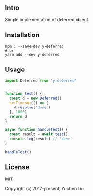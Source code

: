 ## Intro

Simple implementation of deferred object

## Installation

```shell
npm i --save-dev y-deferred
# or
yarn add --dev y-deferred
```

## Usage

```js
import Deferred from 'y-deferred'


function test() {
  const d = new Deferred()
  setTimeout(() => {
    d.resolve('done')
  }, 1000)
  return d
}

async function handleTest() {
  const result = await test()
  console.log(result) // 'done'
}

handleTest()
```

## License

[MIT](http://opensource.org/licenses/MIT)

Copyright (c) 2017-present, Yuchen Liu